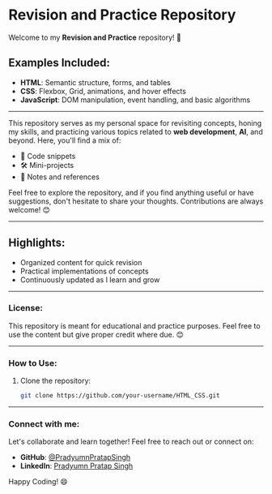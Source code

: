 # Revision and Practice Repository

Welcome to my **Revision and Practice** repository! 🚀

## Examples Included:
- **HTML**: Semantic structure, forms, and tables
- **CSS**: Flexbox, Grid, animations, and hover effects
- **JavaScript**: DOM manipulation, event handling, and basic algorithms  

---

This repository serves as my personal space for revisiting concepts, honing my skills, and practicing various topics related to **web development**, **AI**, and beyond. Here, you'll find a mix of:

- 📂 Code snippets
- 🛠️ Mini-projects
- 📝 Notes and references

Feel free to explore the repository, and if you find anything useful or have suggestions, don't hesitate to share your thoughts. Contributions are always welcome! 😊

---

## Highlights:
- Organized content for quick revision
- Practical implementations of concepts
- Continuously updated as I learn and grow

---

### License:
This repository is meant for educational and practice purposes. Feel free to use the content but give proper credit where due. 😊

---

### How to Use:
1. Clone the repository:
   ```bash
   git clone https://github.com/your-username/HTML_CSS.git

---

### Connect with me:
Let's collaborate and learn together! Feel free to reach out or connect on:
- **GitHub**: [@PradyumnPratapSingh](#)
- **LinkedIn**: [Pradyumn Pratap Singh](#)

Happy Coding! 😄


